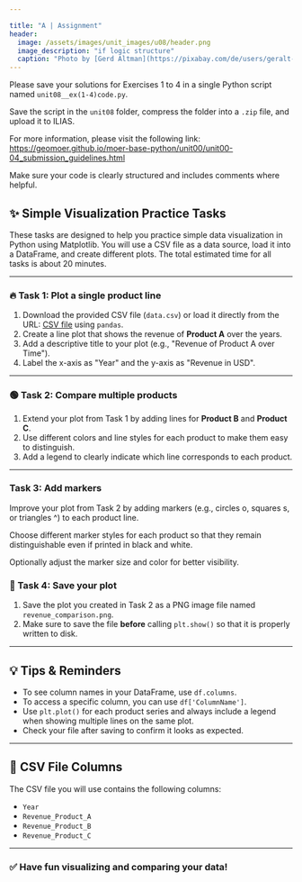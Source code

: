 ```yaml
---

title: "A | Assignment"
header:
  image: /assets/images/unit_images/u08/header.png
  image_description: "if logic structure"
  caption: "Photo by [Gerd Altman](https://pixabay.com/de/users/geralt-9301/) [from Pixabay](https://pixabay.com)"
---
```


Please save your solutions for Exercises 1 to 4 in a single Python script named `unit08__ex(1-4)code.py`.  

Save the script in the `unit08` folder, compress the folder into a `.zip` file, and upload it to ILIAS.

For more information, please visit the following link:  
https://geomoer.github.io/moer-base-python/unit00/unit00-04_submission_guidelines.html

Make sure your code is clearly structured and includes comments where helpful.


## ✨ Simple Visualization Practice Tasks

These tasks are designed to help you practice simple data visualization in Python using Matplotlib. You will use a CSV file as a data source, load it into a DataFrame, and create different plots. The total estimated time for all tasks is about 20 minutes.

---

### 🔥 Task 1: Plot a single product line

1. Download the provided CSV file (`data.csv`) or load it directly from the URL: [CSV file](https://geomoer.github.io/moer-base-python/assets/tests/unit07/books.csv) using `pandas`.
2. Create a line plot that shows the revenue of **Product A** over the years.
3. Add a descriptive title to your plot (e.g., "Revenue of Product A over Time").
4. Label the x-axis as "Year" and the y-axis as "Revenue in USD".

---

### 🟢 Task 2: Compare multiple products

1. Extend your plot from Task 1 by adding lines for **Product B** and **Product C**.
2. Use different colors and line styles for each product to make them easy to distinguish.
3. Add a legend to clearly indicate which line corresponds to each product.

---

### Task 3: Add markers
Improve your plot from Task 2 by adding markers (e.g., circles o, squares s, or triangles ^) to each product line.

Choose different marker styles for each product so that they remain distinguishable even if printed in black and white.

Optionally adjust the marker size and color for better visibility.

### 💾 Task 4: Save your plot

1. Save the plot you created in Task 2 as a PNG image file named `revenue_comparison.png`.
2. Make sure to save the file **before** calling `plt.show()` so that it is properly written to disk.

---

## 💡 Tips & Reminders

* To see column names in your DataFrame, use `df.columns`.
* To access a specific column, you can use `df['ColumnName']`.
* Use `plt.plot()` for each product series and always include a legend when showing multiple lines on the same plot.
* Check your file after saving to confirm it looks as expected.

---

## 📄 CSV File Columns

The CSV file you will use contains the following columns:

* `Year`
* `Revenue_Product_A`
* `Revenue_Product_B`
* `Revenue_Product_C`

---

### ✅ Have fun visualizing and comparing your data!
